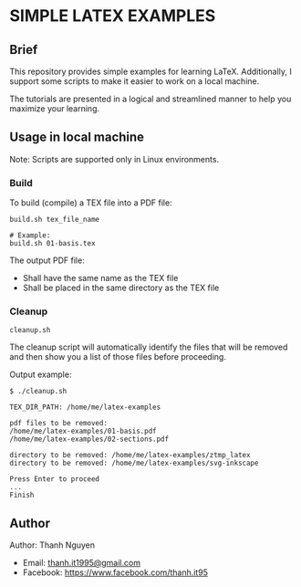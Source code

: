 # SIMPLE LATEX EXAMPLES

## Brief

This repository provides simple examples for learning LaTeX. Additionally, I support some scripts to make it easier to work on a local machine.

The tutorials are presented in a logical and streamlined manner to help you maximize your learning.

## Usage in local machine

Note: Scripts are supported only in Linux environments.

### Build

To build (compile) a TEX file into a PDF file:

```shell
build.sh tex_file_name

# Example:
build.sh 01-basis.tex
```

The output PDF file:

- Shall have the same name as the TEX file
- Shall be placed in the same directory as the TEX file

### Cleanup

```shell
cleanup.sh
```

The cleanup script will automatically identify the files that will be removed and then show you a list of those files before proceeding.

Output example:

```text
$ ./cleanup.sh

TEX_DIR_PATH: /home/me/latex-examples

pdf files to be removed:
/home/me/latex-examples/01-basis.pdf
/home/me/latex-examples/02-sections.pdf

directory to be removed: /home/me/latex-examples/ztmp_latex
directory to be removed: /home/me/latex-examples/svg-inkscape

Press Enter to proceed
...
Finish
```

## Author

Author: Thanh Nguyen

- Email: thanh.it1995@gmail.com
- Facebook: <https://www.facebook.com/thanh.it95>
